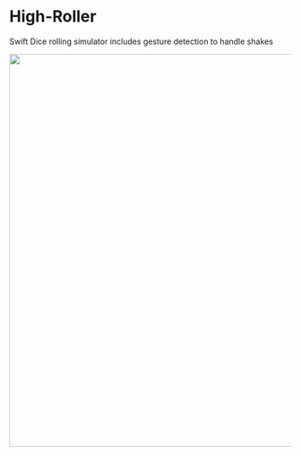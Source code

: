 # High-Roller
Swift Dice rolling simulator includes gesture detection to handle shakes

<img height="700" src="https://github.com/OdongoWaga/High-Roller/blob/master/HighRoller/Assets/Sep-05-2019%2007-39-54.gif" />


